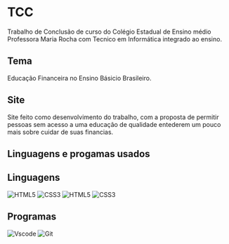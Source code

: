 # TCC
Trabalho de Conclusão de curso do Colégio Estadual de Ensino médio Professora Maria Rocha com Tecnico em Informática integrado ao ensino.

## Tema
Educação Financeira no Ensino Básicio Brasileiro.

## Site
Site feito como desenvolvimento do trabalho, com a proposta de permitir pessoas sem acesso a uma educação de qualidade entederem um pouco mais sobre cuidar de suas financias.

## Linguagens e progamas usados

## Linguagens
![HTML5](https://img.shields.io/badge/HTML5-E34F26?style=for-the-badge&logo=html5&logoColor=white)
![CSS3](https://img.shields.io/badge/CSS3-1572B6?style=for-the-badge&logo=css3&logoColor=white)
![HTML5](https://img.shields.io/badge/JavaScript-E34F26?style=for-the-badge&logo=html5&logoColor=white)
![CSS3](https://img.shields.io/badge/PHP-1572B6?style=for-the-badge&logo=css3&logoColor=white)

## Programas
![Vscode](https://img.shields.io/badge/Vscode-007ACC?style=for-the-badge&logo=visual-studio-code&logoColor=white)
![Git](https://img.shields.io/badge/GIT-E44C30?style=for-the-badge&logo=git&logoColor=white)
